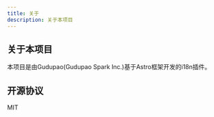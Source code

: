 ```yaml
---
title: 关于
description: 关于本项目
---
```


## 关于本项目

本项目是由Gudupao(Gudupao Spark Inc.)基于Astro框架开发的i18n插件。

## 开源协议

MIT